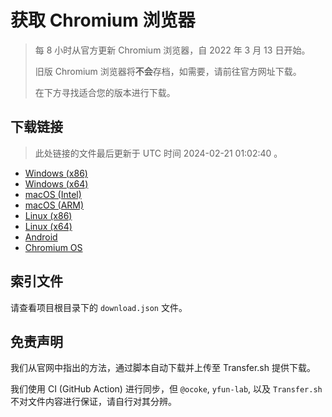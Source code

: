 # 获取 Chromium 浏览器

> 每 8 小时从官方更新 Chromium 浏览器，自 2022 年 3 月 13 日开始。
> 
> 旧版 Chromium 浏览器将**不会**存档，如需要，请前往官方网址下载。
>
> 在下方寻找适合您的版本进行下载。

## 下载链接

> 此处链接的文件最后更新于 UTC 时间 2024-02-21 01:02:40
。

- [Windows (x86)](https://transfer.sh/IsidFHXcx2/Win.zip)
- [Windows (x64)](https://transfer.sh/LrQg0UVzDQ/Win_x64.zip)
- [macOS (Intel)](https://transfer.sh/fjHRNoxg83/Mac.zip)
- [macOS (ARM)](https://transfer.sh/wlom3JjAMW/Mac_Arm.zip)
- [Linux (x86)](https://transfer.sh/w1RVifJNgT/Linux.zip)
- [Linux (x64)](https://transfer.sh/sqI5JMpcc4/Linux_x64.zip)
- [Android](https://transfer.sh/ULVTsJQsXa/Android.zip)
- [Chromium OS](https://transfer.sh/r3qM9LfMLG/Linux_ChromiumOS_Full.zip)

## 索引文件

请查看项目根目录下的 `download.json` 文件。

## 免责声明

我们从官网中指出的方法，通过脚本自动下载并上传至 Transfer.sh 提供下载。

我们使用 CI (GitHub Action) 进行同步，但 `@ocoke`, `yfun-lab`, 以及 `Transfer.sh` 不对文件内容进行保证，请自行对其分辨。
